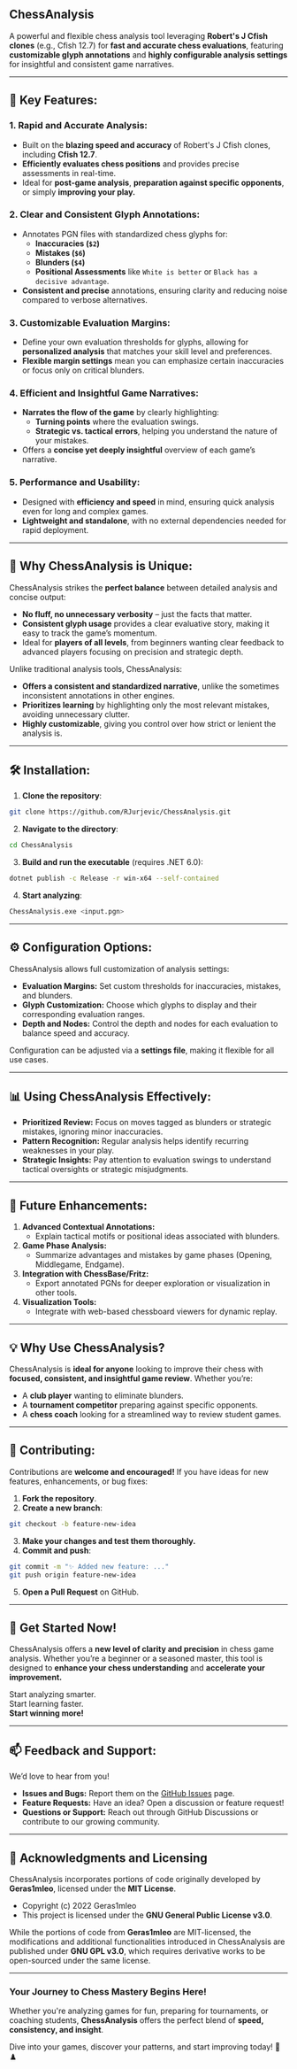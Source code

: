 ## **ChessAnalysis**  
A powerful and flexible chess analysis tool leveraging **Robert's J Cfish clones** (e.g., Cfish 12.7) for **fast and accurate chess evaluations**, featuring **customizable glyph annotations** and **highly configurable analysis settings** for insightful and consistent game narratives.  

---

## **🌟 Key Features:**  

### **1. Rapid and Accurate Analysis:**
- Built on the **blazing speed and accuracy** of Robert's J Cfish clones, including **Cfish 12.7**.
- **Efficiently evaluates chess positions** and provides precise assessments in real-time.
- Ideal for **post-game analysis**, **preparation against specific opponents**, or simply **improving your play.**

### **2. Clear and Consistent Glyph Annotations:**
- Annotates PGN files with standardized chess glyphs for:  
  - **Inaccuracies (`$2`)**  
  - **Mistakes (`$6`)**  
  - **Blunders (`$4`)**  
  - **Positional Assessments** like `White is better` or `Black has a decisive advantage`.
- **Consistent and precise** annotations, ensuring clarity and reducing noise compared to verbose alternatives.

### **3. Customizable Evaluation Margins:**
- Define your own evaluation thresholds for glyphs, allowing for **personalized analysis** that matches your skill level and preferences.
- **Flexible margin settings** mean you can emphasize certain inaccuracies or focus only on critical blunders.

### **4. Efficient and Insightful Game Narratives:**
- **Narrates the flow of the game** by clearly highlighting:
  - **Turning points** where the evaluation swings.
  - **Strategic vs. tactical errors**, helping you understand the nature of your mistakes.
- Offers a **concise yet deeply insightful** overview of each game’s narrative.

### **5. Performance and Usability:**
- Designed with **efficiency and speed** in mind, ensuring quick analysis even for long and complex games.
- **Lightweight and standalone**, with no external dependencies needed for rapid deployment.

---

## **🚀 Why ChessAnalysis is Unique:**  
ChessAnalysis strikes the **perfect balance** between detailed analysis and concise output:
- **No fluff, no unnecessary verbosity** – just the facts that matter.
- **Consistent glyph usage** provides a clear evaluative story, making it easy to track the game’s momentum.
- Ideal for **players of all levels**, from beginners wanting clear feedback to advanced players focusing on precision and strategic depth.  

Unlike traditional analysis tools, ChessAnalysis:
- **Offers a consistent and standardized narrative**, unlike the sometimes inconsistent annotations in other engines.
- **Prioritizes learning** by highlighting only the most relevant mistakes, avoiding unnecessary clutter.
- **Highly customizable**, giving you control over how strict or lenient the analysis is.

---

## **🛠️ Installation:**  
1. **Clone the repository**:  
```sh
git clone https://github.com/RJurjevic/ChessAnalysis.git
```
2. **Navigate to the directory**:  
```sh
cd ChessAnalysis
```
3. **Build and run the executable** (requires .NET 6.0):  
```sh
dotnet publish -c Release -r win-x64 --self-contained
```
4. **Start analyzing**:  
```sh
ChessAnalysis.exe <input.pgn>
```

---

## **⚙️ Configuration Options:**  
ChessAnalysis allows full customization of analysis settings:  
- **Evaluation Margins:** Set custom thresholds for inaccuracies, mistakes, and blunders.  
- **Glyph Customization:** Choose which glyphs to display and their corresponding evaluation ranges.  
- **Depth and Nodes:** Control the depth and nodes for each evaluation to balance speed and accuracy.  

Configuration can be adjusted via a **settings file**, making it flexible for all use cases.

---

## **📊 Using ChessAnalysis Effectively:**  
- **Prioritized Review:** Focus on moves tagged as blunders or strategic mistakes, ignoring minor inaccuracies.  
- **Pattern Recognition:** Regular analysis helps identify recurring weaknesses in your play.  
- **Strategic Insights:** Pay attention to evaluation swings to understand tactical oversights or strategic misjudgments.  

---

## **🔮 Future Enhancements:**  
1. **Advanced Contextual Annotations:**  
   - Explain tactical motifs or positional ideas associated with blunders.  
2. **Game Phase Analysis:**  
   - Summarize advantages and mistakes by game phases (Opening, Middlegame, Endgame).  
3. **Integration with ChessBase/Fritz:**  
   - Export annotated PGNs for deeper exploration or visualization in other tools.  
4. **Visualization Tools:**  
   - Integrate with web-based chessboard viewers for dynamic replay.

---

## **💡 Why Use ChessAnalysis?**  
ChessAnalysis is **ideal for anyone** looking to improve their chess with **focused, consistent, and insightful game review**. Whether you’re:
- A **club player** wanting to eliminate blunders.
- A **tournament competitor** preparing against specific opponents.
- A **chess coach** looking for a streamlined way to review student games.

---

## **🤝 Contributing:**  
Contributions are **welcome and encouraged!** If you have ideas for new features, enhancements, or bug fixes:  
1. **Fork the repository**.  
2. **Create a new branch**:  
```sh
git checkout -b feature-new-idea
```
3. **Make your changes and test them thoroughly.**  
4. **Commit and push**:  
```sh
git commit -m "✨ Added new feature: ..."
git push origin feature-new-idea
```
5. **Open a Pull Request** on GitHub.

---

## **🎉 Get Started Now!**  
ChessAnalysis offers a **new level of clarity and precision** in chess game analysis. Whether you’re a beginner or a seasoned master, this tool is designed to **enhance your chess understanding** and **accelerate your improvement.**  

Start analyzing smarter.  
Start learning faster.  
**Start winning more!**  

---

## **📫 Feedback and Support:**  
We’d love to hear from you!  
- **Issues and Bugs:** Report them on the [GitHub Issues](https://github.com/RJurjevic/ChessAnalysis/issues) page.  
- **Feature Requests:** Have an idea? Open a discussion or feature request!  
- **Questions or Support:** Reach out through GitHub Discussions or contribute to our growing community.  

---

## **📝 Acknowledgments and Licensing**  
ChessAnalysis incorporates portions of code originally developed by **Geras1mleo**, licensed under the **MIT License**.  
- Copyright (c) 2022 Geras1mleo  
- This project is licensed under the **GNU General Public License v3.0**.  

While the portions of code from **Geras1mleo** are MIT-licensed, the modifications and additional functionalities introduced in ChessAnalysis are published under **GNU GPL v3.0**, which requires derivative works to be open-sourced under the same license.  

---

### **Your Journey to Chess Mastery Begins Here!**  
Whether you're analyzing games for fun, preparing for tournaments, or coaching students, **ChessAnalysis** offers the perfect blend of **speed, consistency, and insight**.  

Dive into your games, discover your patterns, and start improving today! 🚀♟️
